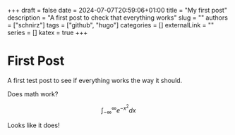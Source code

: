 +++ 
draft = false
date = 2024-07-07T20:59:06+01:00
title = "My first post"
description = "A first post to check that everything works"
slug = ""
authors = ["schnirz"]
tags = ["github", "hugo"]
categories = []
externalLink = ""
series = []
katex = true
+++

# First Post

A first test post to see if everything works the way it should.

Does math work?

$$\int_{-\infty}^{\infty} e^{-x^2} dx$$

Looks like it does!
